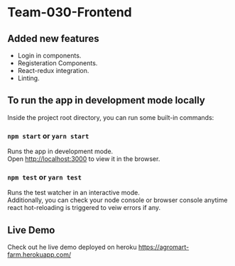# Team-030-Frontend

## Added new features
- Login in components.
- Registeration Components.
- React-redux integration.
- Linting.

## To run the app in development mode locally
Inside the project root directory, you can run some built-in commands:

### `npm start` or `yarn start`
Runs the app in development mode.<br>
Open [http://localhost:3000](http://localhost:3000) to view it in the browser.

### `npm test` or `yarn test`
Runs the test watcher in an interactive mode.<br>
Additionally, you can check your node console or browser console anytime react hot-reloading is triggered to veiw errors if any.



## Live Demo 
Check out he live demo deployed on heroku https://agromart-farm.herokuapp.com/
